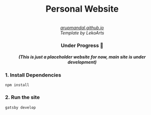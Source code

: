 <div align="center">
  <h1>Personal Website</h1><br/>
  <i><a href="https://www.arupmandal.github.io" target="_blank">arupmandal.github.io</a></i><br/>
  <i>Template by LekoArts</i>
  <h3>Under Progress 🚧</h3>
  <h5>(This is just a placeholder website for now, main site is under development)</h5>
</div>

### 1. Install Dependencies
```shell
npm install
```

### 2. Run the site
```shell
gatsby develop
```
